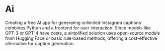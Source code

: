 # Ai
Creating a free AI app for generating unlimited Instagram captions combines Python and a frontend for user interaction. Since models like GPT-3 or GPT-4 have costs, a simplified solution uses open-source models from Hugging Face or basic rule-based methods, offering a cost-effective alternative for caption generation.
